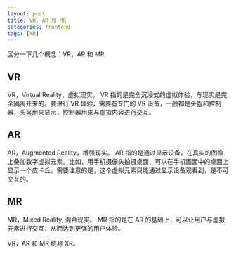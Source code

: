 ```yaml
---
layout: post
title: VR, AR 和 MR
categories: frontend
tags: [XR]
---
```


区分一下几个概念：VR，AR 和 MR

## VR

VR，Virtual Reality，虚拟现实。 VR 指的是完全沉浸式的虚拟体验，与现实是完全隔离开来的。要进行 VR 体验，需要有专门的 VR 设备，一般都是头盔和控制器，头盔用来显示，控制器用来与虚拟内容进行交互。

## AR

AR，Augmented Reality，增强现实。 AR 指的是通过显示设备，在真实的图像上叠加数字虚拟元素。比如，用手机摄像头拍摄桌面，可以在手机画面中的桌面上显示一个皮卡丘。需要注意的是，这个虚拟元素只能通过显示设备观看到，是不可交互的。

## MR

MR，Mixed Reality, 混合现实。 MR 指的是在 AR 的基础上，可以让用户与虚拟元素进行交互，从而达到更强的用户体验。

VR，AR 和 MR 统称 XR。
